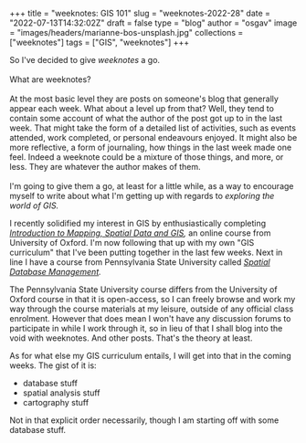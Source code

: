 
+++
title = "weeknotes: GIS 101"
slug = "weeknotes-2022-28"
date = "2022-07-13T14:32:02Z"
draft = false
type = "blog"
author = "osgav"
image = "images/headers/marianne-bos-unsplash.jpg"
collections = ["weeknotes"]
tags = ["GIS", "weeknotes"]
+++

So I've decided to give *weeknotes* a go. 
<br><br>
What are weeknotes? 
<br><br>
At the most basic level they are posts on someone's blog that generally appear each week. What about a level up from that? Well, they tend to contain some account of what the author of the post got up to in the last week. That might take the form of a detailed list of activities, such as events attended, work completed, or personal endeavours enjoyed. It might also be more reflective, a form of journaling, how things in the last week made one feel. Indeed a weeknote could be a mixture of those things, and more, or less. They are whatever the author makes of them. 
<br><br>
I'm going to give them a go, at least for a little while, as a way to encourage myself to write about what I'm getting up with regards to *exploring the world of GIS.* 

<!--more-->

I recently solidified my interest in GIS by enthusiastically completing *[Introduction to Mapping, Spatial Data and GIS](https://www.conted.ox.ac.uk/courses/introducing-mapping-spatial-data-and-gis-online),* an online course from University of Oxford. I'm now following that up with my own "GIS curriculum" that I've been putting together in the last few weeks. Next in line I have a course from Pennsylvania State University called *[Spatial Database Management](https://roam.libraries.psu.edu/node/1357).* 

The Pennsylvania State University course differs from the University of Oxford course in that it is open-access, so I can freely browse and work my way through the course materials at my leisure, outside of any official class enrolment. However that does mean I won't have any discussion forums to participate in while I work through it, so in lieu of that I shall blog into the void with weeknotes. And other posts. That's the theory at least.

As for what else my GIS curriculum entails, I will get into that in the coming weeks. The gist of it is:

- database stuff
- spatial analysis stuff
- cartography stuff

Not in that explicit order necessarily, though I am starting off with some database stuff.

